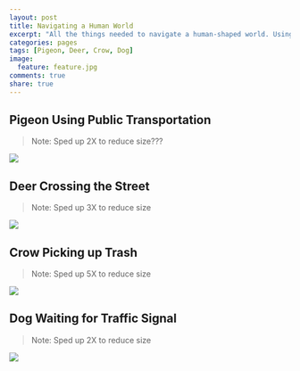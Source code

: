 ```yaml
---
layout: post
title: Navigating a Human World
excerpt: "All the things needed to navigate a human-shaped world. Using public transit, picking up trash, crossing the street, etc."
categories: pages
tags: [Pigeon, Deer, Crow, Dog]
image:
  feature: feature.jpg
comments: true
share: true
---
```



## Pigeon Using Public Transportation

> Note: Sped up 2X to reduce size???

<img src='https://github.com/jss367/antools/blob/gh-pages-2.3.4/assets/images/human_tools/pigeon_using_public_transportation.gif?raw=true' />

## Deer Crossing the Street

> Note: Sped up 3X to reduce size

<img src='https://github.com/jss367/antools/blob/gh-pages-2.3.4/assets/images/human_tools/deer_crossing_the_street.gif?raw=true' />

## Crow Picking up Trash

> Note: Sped up 5X to reduce size

<img src='https://github.com/jss367/antools/blob/gh-pages-2.3.4/assets/images/human_tools/crow_picking_up_trash.gif?raw=true' />


## Dog Waiting for Traffic Signal

> Note: Sped up 2X to reduce size

<img src='https://github.com/jss367/antools/blob/gh-pages-2.3.4/assets/images/human_tools/dog_waiting_for_traffic_signal.gif?raw=true' />
